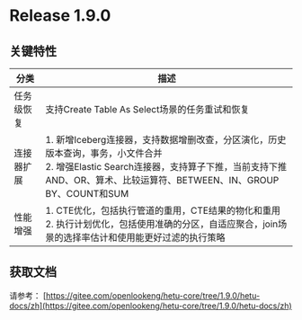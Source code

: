 # Release 1.9.0

## 关键特性

| 分类     | 描述                                                                                                                        |
|--------|---------------------------------------------------------------------------------------------------------------------------|
| 任务级恢复  | 支持Create Table As Select场景的任务重试和恢复   |
| 连接器扩展  | 1. 新增Iceberg连接器，支持数据增删改查，分区演化，历史版本查询，事务，小文件合并<br/> 2. 增强Elastic Search连接器，支持算子下推，当前支持下推AND、OR、算术、比较运算符、BETWEEN、IN、GROUP BY、COUNT和SUM   |                                                                  |
| 性能增强    | 1. CTE优化，包括执行管道的重用，CTE结果的物化和重用<br/> 2. 执行计划优化，包括使用准确的分区，自适应聚合，join场景的选择率估计和使用能更好过滤的执行策略                                                  |
## 获取文档

请参考： [https://gitee.com/openlookeng/hetu-core/tree/1.9.0/hetu-docs/zh](https://gitee.com/openlookeng/hetu-core/tree/1.9.0/hetu-docs/zh)

